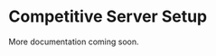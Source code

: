 # Competitive Server Setup
More documentation coming soon.
<!---
basic setup and installation (linux only)
    mention ogp
optional: firewall setup (iptables)
startup script
launch configuration
server.cfg
default vs realism
setup for competitive play
competitive server files
description and links
link to hudhelper if playing with volute and/or streaming
--->